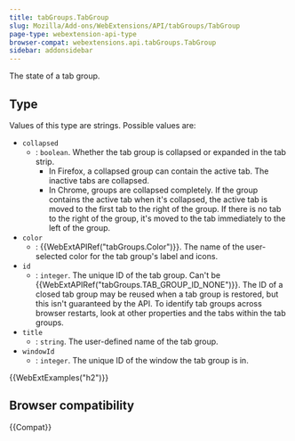 ```yaml
---
title: tabGroups.TabGroup
slug: Mozilla/Add-ons/WebExtensions/API/tabGroups/TabGroup
page-type: webextension-api-type
browser-compat: webextensions.api.tabGroups.TabGroup
sidebar: addonsidebar
---
```


The state of a tab group.

## Type

Values of this type are strings. Possible values are:

- `collapsed`
  - : `boolean`. Whether the tab group is collapsed or expanded in the tab strip.
    - In Firefox, a collapsed group can contain the active tab. The inactive tabs are collapsed.
    - In Chrome, groups are collapsed completely. If the group contains the active tab when it's collapsed, the active tab is moved to the first tab to the right of the group. If there is no tab to the right of the group, it's moved to the tab immediately to the left of the group.
- `color`
  - : {{WebExtAPIRef("tabGroups.Color")}}. The name of the user-selected color for the tab group's label and icons.
- `id`
  - : `integer`. The unique ID of the tab group. Can't be {{WebExtAPIRef("tabGroups.TAB_GROUP_ID_NONE")}}. The ID of a closed tab group may be reused when a tab group is restored, but this isn't guaranteed by the API. To identify tab groups across browser restarts, look at other properties and the tabs within the tab groups.
- `title`
  - : `string`. The user-defined name of the tab group.
- `windowId`
  - : `integer`. The unique ID of the window the tab group is in.

{{WebExtExamples("h2")}}

## Browser compatibility

{{Compat}}
